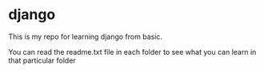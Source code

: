 # django

This is my repo for learning django from basic.

You can read the readme.txt file in each folder to see what you can learn in that particular folder
